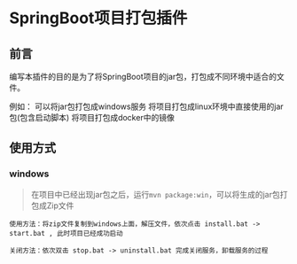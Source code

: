 # SpringBoot项目打包插件

## 前言
编写本插件的目的是为了将SpringBoot项目的jar包，打包成不同环境中适合的文件。

例如：
    可以将jar包打包成windows服务
    将项目打包成linux环境中直接使用的jar包(包含启动脚本)
    将项目打包成docker中的镜像
    
## 使用方式
### windows
 > 在项目中已经出现jar包之后，运行`mvn package:win`，可以将生成的jar包打包成Zip文件
    
    使用方法：将zip文件复制到windows上面，解压文件，依次点击 install.bat -> start.bat , 此时项目已经成功启动
    
    关闭方法：依次双击 stop.bat -> uninstall.bat 完成关闭服务，卸载服务的过程
    


